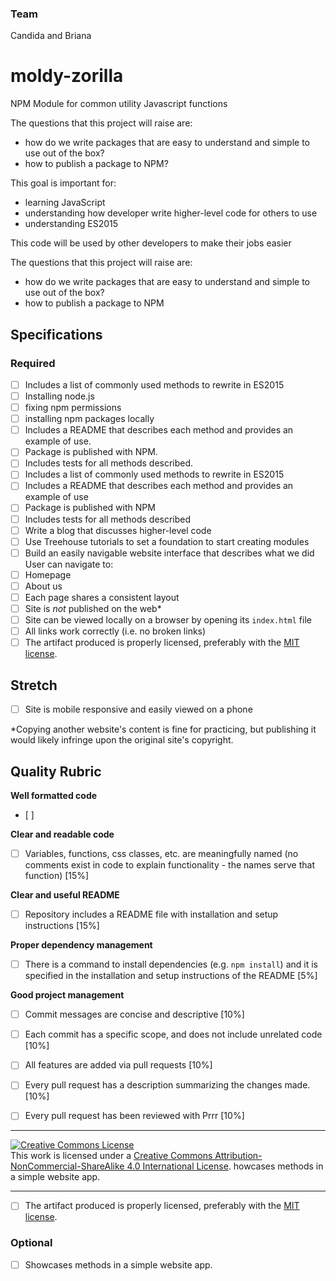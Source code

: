 
### Team
Candida and Briana
# moldy-zorilla
NPM Module for common utility Javascript functions

The questions that this project will raise are:
- how do we write packages that are easy to understand and simple to use out of the box?
- how to publish a package to NPM?


This goal is important for:
- learning JavaScript 
- understanding how developer write higher-level code for others to use
- understanding ES2015

This code will be used by other developers to make their jobs easier

The questions that this project will raise are:
- how do we write packages that are easy to understand and simple to use out of the box?
- how to publish a package to NPM

## Specifications
### Required

- [ ] Includes a list of commonly used methods to rewrite in ES2015
- [ ] Installing node.js
- [ ] fixing npm permissions
- [ ] installing npm packages locally
- [ ] Includes a README that describes each method and provides an example of use. 
- [ ] Package is published with NPM.
- [ ] Includes tests for all methods described.
- [ ] Includes a list of commonly used methods to rewrite in ES2015
- [ ]  Includes a README that describes each method and provides an example of use
- [ ] Package is published with NPM
- [ ] Includes tests for all methods described
- [ ] Write a blog that discusses higher-level code
- [ ] Use Treehouse tutorials to set a foundation to start creating modules
- [ ] Build an easily navigable website interface that describes what we did
User can navigate to:
- [ ] Homepage
- [ ] About us
- [ ] Each page shares a consistent layout
- [ ] Site is _not_ published on the web*
- [ ] Site can be viewed locally on a browser by opening its `index.html` file
- [ ] All links work correctly (i.e. no broken links)
- [ ] The artifact produced is properly licensed, preferably with the [MIT license](https://opensource.org/licenses/MIT).

## Stretch
- [ ] Site is mobile responsive and easily viewed on a phone


*Copying another website's content is fine for practicing, but publishing it would likely infringe upon the original site's copyright.


## Quality Rubric

**Well formatted code**
- [ ]

**Clear and readable code**
- [ ] Variables, functions, css classes, etc. are meaningfully named (no comments exist in code to explain functionality - the names serve that function) [15%]

**Clear and useful README**
- [ ] Repository includes a README file with installation and setup instructions [15%]

**Proper dependency management**
- [ ] There is a command to install dependencies (e.g. `npm install`) and it is specified in the installation and setup instructions of the README [5%]

**Good project management**
- [ ] Commit messages are concise and descriptive [10%]
- [ ] Each commit has a specific scope, and does not include unrelated code [10%]
- [ ] All features are added via pull requests [10%]
- [ ] Every pull request has a description summarizing the changes made. [10%]
- [ ] Every pull request has been reviewed with Prrr [10%]



---

<!-- LICENSE -->

<a rel="license" href="http://creativecommons.org/licenses/by-nc-sa/4.0/"><img alt="Creative Commons License" style="border-width:0" src="https://i.creativecommons.org/l/by-nc-sa/4.0/80x15.png" /></a>
<br />This work is licensed under a <a rel="license" href="http://creativecommons.org/licenses/by-nc-sa/4.0/">Creative Commons Attribution-NonCommercial-ShareAlike 4.0 International License</a>.
howcases methods in a simple website app.


---


- [ ] The artifact produced is properly licensed, preferably with the [MIT license](https://opensource.org/licenses/MIT).
### Optional
- [ ] Showcases methods in a simple website app.

